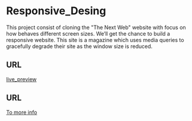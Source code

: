 # Responsive_Desing
This project consist of cloning the "The Next Web" website with focus on how behaves different screen sizes.
We’ll get the chance to build a responsive website.  This site is a  magazine which uses media queries to gracefully degrade their site as the window size is reduced.

## URL
[live_preview](http://htmlpreview.github.io/?https://github.com/jcromerohdz/Responsive_Design/blob/responsive/index.html)


## URL
[To more info ](https://www.theodinproject.com/courses/html5-and-css3/lessons/building-with-responsive-design)